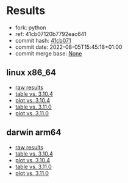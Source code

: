 # Results

- fork: python
- ref: 41cb07120b7792eac641
- commit hash: [41cb071](https://github.com/python/cpython/commit/41cb071)
- commit date: 2022-08-05T15:45:18+01:00
- commit merge base: [None](https://github.com/python/cpython/commit/None)

## linux x86_64

- [raw results](bm-20220805-linux-x86_64-python-41cb07120b7792eac641-3.11.0rc1-41cb071.json)
- [table vs. 3.10.4](bm-20220805-linux-x86_64-python-41cb07120b7792eac641-3.11.0rc1-41cb071-vs-3.10.4.md)
- [plot vs. 3.10.4](bm-20220805-linux-x86_64-python-41cb07120b7792eac641-3.11.0rc1-41cb071-vs-3.10.4.png)
- [table vs. 3.11.0](bm-20220805-linux-x86_64-python-41cb07120b7792eac641-3.11.0rc1-41cb071-vs-3.11.0.md)
- [plot vs. 3.11.0](bm-20220805-linux-x86_64-python-41cb07120b7792eac641-3.11.0rc1-41cb071-vs-3.11.0.png)

## darwin arm64

- [raw results](bm-20220805-darwin-arm64-python-41cb07120b7792eac641-3.11.0rc1-41cb071.json)
- [table vs. 3.10.4](bm-20220805-darwin-arm64-python-41cb07120b7792eac641-3.11.0rc1-41cb071-vs-3.10.4.md)
- [plot vs. 3.10.4](bm-20220805-darwin-arm64-python-41cb07120b7792eac641-3.11.0rc1-41cb071-vs-3.10.4.png)
- [table vs. 3.11.0](bm-20220805-darwin-arm64-python-41cb07120b7792eac641-3.11.0rc1-41cb071-vs-3.11.0.md)
- [plot vs. 3.11.0](bm-20220805-darwin-arm64-python-41cb07120b7792eac641-3.11.0rc1-41cb071-vs-3.11.0.png)

